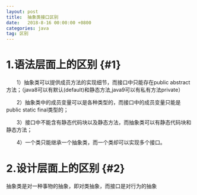 ```yaml
---
layout: post
title:  抽象类接口区别
date:   2018-8-16 00:00:00 +0800
categories: java
tag: 区别
---
```


1.语法层面上的区别			{#1}
====================================

　　1）抽象类可以提供成员方法的实现细节，而接口中只能存在public abstract 方法；（java8可以有默认(default)和静态方法,java9可以有私有方法private）

　　2）抽象类中的成员变量可以是各种类型的，而接口中的成员变量只能是public static final类型的；

　　3）接口中不能含有静态代码块以及静态方法，而抽象类可以有静态代码块和静态方法；

　　4）一个类只能继承一个抽象类，而一个类却可以实现多个接口。

2.设计层面上的区别          {#2}
====================================

抽象类是对一种事物的抽象，即对类抽象，而接口是对行为的抽象
